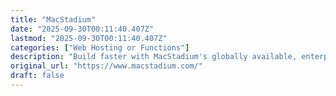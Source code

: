 ```yaml
---
title: "MacStadium"
date: "2025-09-30T00:11:40.407Z"
lastmod: "2025-09-30T00:11:40.407Z"
categories: ["Web Hosting or Functions"]
description: "Build faster with MacStadium's globally available, enterprise-grade Mac cloud solutions for CI/CD, Xcode, iOS builds, macOS testing, and more. Get started now."
original_url: "https://www.macstadium.com/"
draft: false
---
```


